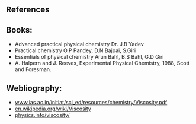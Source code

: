 ## References 

<h2>Books:</h2>
<ul>
  <li>Advanced practical physical chemistry Dr. J.B Yadev</li>
  <li>Practical chemistry O.P Pandey, D.N Bajpai, S.Giri</li>
  <li>Essentials of physical chemistry Arun Bahl, B.S Bahl, G.D Giri</li>
  <li>A. Halpern and J. Reeves, Experimental Physical Chemistry, 1988, Scott and Foresman.</li>
</ul>

<h2>Webliography:</h2>
<ul>
  <li><a href="https://www.ias.ac.in/initiat/sci_ed/resources/chemistry/Viscosity.pdf" target="_blank" rel="noopener noreferrer">www.ias.ac.in/initiat/sci_ed/resources/chemistry/Viscosity.pdf</a></li>
  <li><a href="https://en.wikipedia.org/wiki/Viscosity" target="_blank" rel="noopener noreferrer">en.wikipedia.org/wiki/Viscosity</a></li>
  <li><a href="https://physics.info/viscosity/" target="_blank" rel="noopener noreferrer">physics.info/viscosity/</a></li>
</ul>
